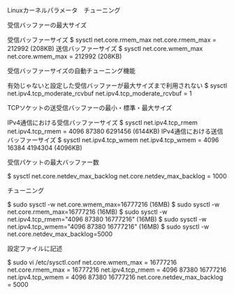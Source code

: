 Linuxカーネルパラメータ　チューニング

受信バッファーの最大サイズ

受信バッファーサイズ
$ sysctl net.core.rmem_max
net.core.rmem_max = 212992 (208KB)
送信バッファーサイズ
$ sysctl net.core.wmem_max
net.core.wmem_max = 212992 (208KB)

受信バッファーサイズの自動チューニング機能

有効じゃないと設定した受信バッファーが最大サイズまで利用されない
$ sysctl net.ipv4.tcp_moderate_rcvbuf
net.ipv4.tcp_moderate_rcvbuf = 1

TCPソケットの送受信バッファーの最小・標準・最大サイズ

IPv4通信における受信バッファーサイズ
$ sysctl net.ipv4.tcp_rmem
net.ipv4.tcp_rmem = 4096        87380   6291456 (6144KB)
IPv4通信における送信バッファーサイズ
$ sysctl net.ipv4.tcp_wmem
net.ipv4.tcp_wmem = 4096        16384   4194304 (4096KB)

受信パケットの最大バッファー数

$ sysctl net.core.netdev_max_backlog
net.core.netdev_max_backlog = 1000

チューニング

$ sudo sysctl -w net.core.wmem_max=16777216 (16MB)
$ sudo sysctl -w net.core.rmem_max=16777216 (16MB)
$ sudo sysctl -w net.ipv4.tcp_rmem="4096 87380 16777216" (16MB)
$ sudo sysctl -w net.ipv4.tcp_wmem="4096 87380 16777216" (16MB)
$ sudo sysctl -w net.core.netdev_max_backlog=5000

設定ファイルに記述

$ sudo vi /etc/sysctl.conf
net.core.wmem_max = 16777216
net.core.rmem_max = 16777216
net.ipv4.tcp_rmem = 4096 87380 16777216
net.ipv4.tcp_wmem = 4096 87380 16777216
net.core.netdev_max_backlog = 5000
